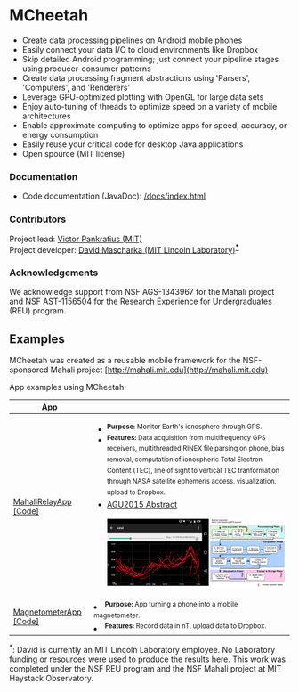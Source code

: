 # MCheetah
- Create data processing pipelines on Android mobile phones
- Easily connect your data I/O to cloud environments like Dropbox
- Skip detailed Android programming; just connect your pipeline stages using producer-consumer patterns
- Create data processing fragment abstractions using 'Parsers', 'Computers', and 'Renderers'
- Leverage GPU-optimized plotting with OpenGL for large data sets
- Enjoy auto-tuning of threads to optimize speed on a variety of mobile architectures
- Enable approximate computing to optimize apps for speed, accuracy, or energy consumption
- Easily reuse your critical code for desktop Java applications
- Open spource (MIT license)

### Documentation

- Code documentation (JavaDoc): [/docs/index.html](https://htmlpreview.github.io/?https://raw.githubusercontent.com/MITHaystack/mcheetah/master/docs/overview-summary.html)


### Contributors

Project lead: [Victor Pankratius (MIT)](http://www.victorpankratius.com)<br>
Project developer: [David Mascharka (MIT Lincoln Laboratory)](https://davidmascharka.com)<b><sup>[*](#note)</sup></b>

  
### Acknowledgements

We acknowledge support from NSF AGS-1343967 for the Mahali project and NSF AST-1156504 for the Research Experience for Undergraduates (REU) program.

## Examples
MCheetah was created as a reusable mobile framework for the NSF-sponsored Mahali project [http://mahali.mit.edu](http://mahali.mit.edu)

App examples using MCheetah: 

| App |  | 
| ------------- | ------------- |
| [MahaliRelayApp [Code]](https://github.com/MITHaystack/mcheetah/tree/master/MahaliRelayApp)| <ul><li><sup><b>Purpose:</b> Monitor Earth's ionosphere through GPS. </sup></li> <li><sup><b>Features:</b> Data acquisition from multifrequency GPS receivers, multithreaded RINEX file parsing on phone, bias removal, computation of ionospheric Total Electron Content (TEC), line of sight to vertical TEC tranformation through NASA satellite ephemeris access, visualization, upload to Dropbox. </sup></li> <li>[AGU2015 Abstract](https://github.com/MITHaystack/mcheetah/blob/master/presentations/MahaliRelayApp-AGU-2015.pdf)</li><br> <img alt="Screenshot" src="https://github.com/MITHaystack/mcheetah/blob/master/docs/images/screenshot_MahaliRelayApp.png"/> |
| [MagnetometerApp [Code]](https://github.com/MITHaystack/mcheetah/tree/master/MagnetometerApp)| <li><sup><b>Purpose:</b> App turning a phone into a mobile magnetometer.</sup></li><li><sup><b>Features:</b> Record data in nT, upload data to Dropbox.</sup></li> |

<a name="note"><sup>*</sup></a>: David is currently an MIT Lincoln Laboratory employee. No Laboratory funding or resources were used to produce the results here. This work was completed under the NSF REU program and the NSF Mahali project at MIT Haystack Observatory.

